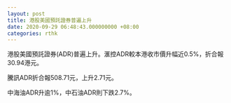 ```yaml
---
layout: post
title: 港股美國預託證券普遍上升
date: 2020-09-29 06:48:43.000000000 +08:00
categories: rthk
---
```


港股美國預託證券(ADR)普遍上升。滙控ADR較本港收市價升幅近0.5%，折合報30.94港元。

騰訊ADR折合報508.71元，上升2.71元。

中海油ADR升逾1%，中石油ADR則下跌2.7%。
